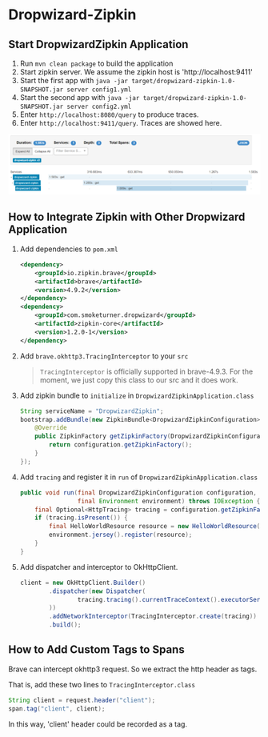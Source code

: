# Dropwizard-Zipkin

## Start DropwizardZipkin Application

1. Run `mvn clean package` to build the application
1. Start zipkin server. We assume the zipkin host is 'http://localhost:9411'
1. Start the first app with `java -jar target/dropwizard-zipkin-1.0-SNAPSHOT.jar server config1.yml`
1. Start the second app with `java -jar target/dropwizard-zipkin-1.0-SNAPSHOT.jar server config2.yml`
1. Enter `http://localhost:8080/query` to produce traces.
1. Enter `http://localhost:9411/query`. Traces are showed here.

![](docs/1.png)

## How to Integrate Zipkin with Other Dropwizard Application

1. Add dependencies to `pom.xml`

    ```xml
    <dependency>
        <groupId>io.zipkin.brave</groupId>
        <artifactId>brave</artifactId>
        <version>4.9.2</version>
    </dependency>
    <dependency>
        <groupId>com.smoketurner.dropwizard</groupId>
        <artifactId>zipkin-core</artifactId>
        <version>1.2.0-1</version>
    </dependency>
    ```

1. Add `brave.okhttp3.TracingInterceptor` to your `src`

    > `TracingInterceptor` is officially supported in brave-4.9.3. For the moment, we just copy this class to our src and it does work.

1. Add zipkin bundle to `initialize` in `DropwizardZipkinApplication.class`

    ```java
    String serviceName = "DropwizardZipkin";
    bootstrap.addBundle(new ZipkinBundle<DropwizardZipkinConfiguration>(serviceName) {
        @Override
        public ZipkinFactory getZipkinFactory(DropwizardZipkinConfiguration configuration) {
            return configuration.getZipkinFactory();
        }
    });
    ```

1. Add `tracing` and register it in `run` of `DropwizardZipkinApplication.class`

    ```java
    public void run(final DropwizardZipkinConfiguration configuration,
                    final Environment environment) throws IOException {
        final Optional<HttpTracing> tracing = configuration.getZipkinFactory().build(environment);
        if (tracing.isPresent()) {
            final HelloWorldResource resource = new HelloWorldResource(tracing.get());
            environment.jersey().register(resource);
        }
    }
    
    ```
    
1. Add dispatcher and interceptor to OkHttpClient.

    ```java
    client = new OkHttpClient.Builder()
            .dispatcher(new Dispatcher(
                    tracing.tracing().currentTraceContext().executorService(new Dispatcher().executorService())
            ))
            .addNetworkInterceptor(TracingInterceptor.create(tracing))
            .build();
    ```
    
## How to Add Custom Tags to Spans

Brave can intercept okhttp3 request. So we extract the http header as tags. 

That is, add these two lines to `TracingInterceptor.class`

```java
String client = request.header("client");
span.tag("client", client);
```

In this way, 'client' header could be recorded as a tag. 